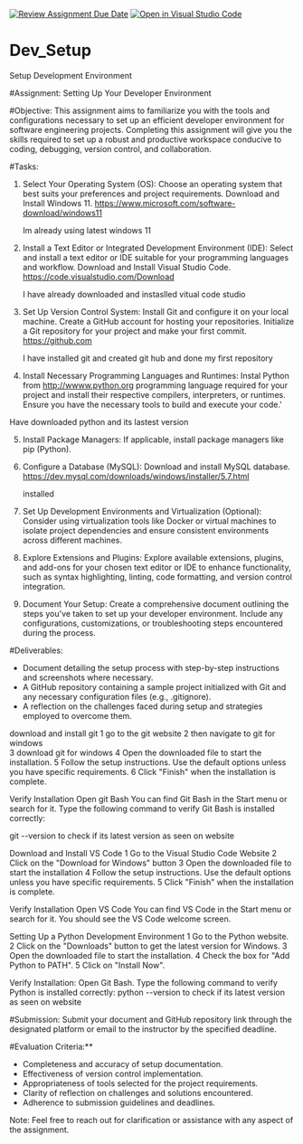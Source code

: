 [![Review Assignment Due Date](https://classroom.github.com/assets/deadline-readme-button-22041afd0340ce965d47ae6ef1cefeee28c7c493a6346c4f15d667ab976d596c.svg)](https://classroom.github.com/a/vbnbTt5m)
[![Open in Visual Studio Code](https://classroom.github.com/assets/open-in-vscode-2e0aaae1b6195c2367325f4f02e2d04e9abb55f0b24a779b69b11b9e10269abc.svg)](https://classroom.github.com/online_ide?assignment_repo_id=15278089&assignment_repo_type=AssignmentRepo)
# Dev_Setup
Setup Development Environment

#Assignment: Setting Up Your Developer Environment

#Objective:
This assignment aims to familiarize you with the tools and configurations necessary to set up an efficient developer environment for software engineering projects. Completing this assignment will give you the skills required to set up a robust and productive workspace conducive to coding, debugging, version control, and collaboration.

#Tasks:

1. Select Your Operating System (OS):
   Choose an operating system that best suits your preferences and project requirements. Download and Install Windows 11. https://www.microsoft.com/software-download/windows11

   Im already using latest windows 11

2. Install a Text Editor or Integrated Development Environment (IDE):
   Select and install a text editor or IDE suitable for your programming languages and workflow. Download and Install Visual Studio Code. https://code.visualstudio.com/Download

   I have already downloaded and instaslled vitual code studio 

3. Set Up Version Control System:
   Install Git and configure it on your local machine. Create a GitHub account for hosting your repositories. Initialize a Git repository for your project and make your first commit. https://github.com

   I have installed git and created git hub and done my first repository

4. Install Necessary Programming Languages and Runtimes:
  Instal Python from http://wwww.python.org programming language required for your project and install their respective compilers, interpreters, or runtimes. Ensure you have the necessary tools to build and execute your code.'

  Have downloaded python and its lastest version 

5. Install Package Managers:
   If applicable, install package managers like pip (Python).

6. Configure a Database (MySQL):
   Download and install MySQL database. https://dev.mysql.com/downloads/windows/installer/5.7.html

   installed

7. Set Up Development Environments and Virtualization (Optional):
   Consider using virtualization tools like Docker or virtual machines to isolate project dependencies and ensure consistent environments across different machines.

8. Explore Extensions and Plugins:
   Explore available extensions, plugins, and add-ons for your chosen text editor or IDE to enhance functionality, such as syntax highlighting, linting, code formatting, and version control integration.

9. Document Your Setup:
    Create a comprehensive document outlining the steps you've taken to set up your developer environment. Include any configurations, customizations, or troubleshooting steps encountered during the process. 

#Deliverables:
- Document detailing the setup process with step-by-step instructions and screenshots where necessary.
- A GitHub repository containing a sample project initialized with Git and any necessary configuration files (e.g., .gitignore).
- A reflection on the challenges faced during setup and strategies employed to overcome them.

 download and install git 
1 go to the git website 
2 then navigate to git for windows  
3 download git for windows 
4 Open the downloaded file to start the installation.
5 Follow the setup instructions. Use the default options unless you have specific requirements. 
6 Click "Finish" when the installation is complete.

Verify Installation 
Open git Bash 
You can find Git Bash in the Start menu or search for it.
Type the following command to verify Git Bash is installed correctly:

git --version to check if its latest version as seen on website 

Download and Install VS Code 
1 Go to the Visual Studio Code Website 
2 Click on the "Download for Windows" button 
3 Open the downloaded file to start the installation 
4 Follow the setup instructions. Use the default options unless you have specific requirements.
5 Click "Finish" when the installation is complete.

Verify Installation
Open VS Code 
You can find VS Code in the Start menu or search for it.
You should see the VS Code welcome screen.

Setting Up a Python Development Environment 
1 Go to the Python website.
2 Click on the "Downloads" button to get the latest version for Windows.
3 Open the downloaded file to start the installation.
4 Check the box for "Add Python to PATH".
5 Click on "Install Now".

Verify Installation:
Open Git Bash.
Type the following command to verify Python is installed correctly:
python --version to check if its latest version as seen on website 



#Submission:
Submit your document and GitHub repository link through the designated platform or email to the instructor by the specified deadline.

#Evaluation Criteria:**
- Completeness and accuracy of setup documentation.
- Effectiveness of version control implementation.
- Appropriateness of tools selected for the project requirements.
- Clarity of reflection on challenges and solutions encountered.
- Adherence to submission guidelines and deadlines.

Note: Feel free to reach out for clarification or assistance with any aspect of the assignment.
